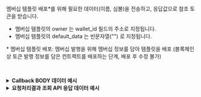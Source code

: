 멤버십 템플릿 배포\*를 위해 필요한 데이터(이름, 심볼)을 전송하고, 응답값으로 참조 토큰을 받습니다. 

- 멤버십 템플릿의 owner 는 wallet_id 필드의 주소로 지정됩니다.
- 멤버십 템플릿의 default_data 는 빈문자열("") 로 지정됩니다.

\* 멤버십 템플릿 배포: 멤버십 발행을 위해 멤버십 정보를 담아 템플릿을 배포 (블록체인 상 토큰 발행 정보를 담은 컨트랙트를 배포하는 단계, 배포 후 수정 불가)

<p><br/></p>

<details>
  <summary><b>Callback BODY 데이터 예시</b></summary>

```json
# contract_id 필드는 배포된 NFT 컨트랙트(템플릿)의 식별자이며 컨트랙트를 사용하는 API에서 필요합니다. 
{
  "request_id": "52e657ee-cc9b-4b7f-b5e7-2e05477ecbaa",
  "status": "COMPLETE",
  "results": {
    "contract": {
      "symbol": "MEMBERSHIP",
      "network_chain_id": 12,
      "contract_id": "b658c99f-3e44-46c9-8a29-71caa9711e65",
      "name": "MEMBERSHIP",
      "ids": [],
      "owner_address": "0x1214Ae02C495E96Fd102705FA3c00721fbD52BC9",
      "contract_address": "0x3bfd79fe7a70f24d0ed5e38c1f7e10da76896cdb",
      "is_burnable": true
    },
    "transaction_hash": "0x7442ed2bbf599c9ad8391ca08330ade641308c07d6445e498f38479364ae6610",
    "transaction_gas_used": 2241774,
    “transaction_fee”: "0.239949336000000000",
    "requested_at": "2024-07-16T23:51:48+09:00",
    "finished_at": "2024-07-17T08:51:50+09:00"
  }
}
```

</details>

<details>
  <summary><b>요청처리결과 조회 API 응답 데이터 예시</b></summary>

```json

# contract_id 필드는 배포된 NFT 컨트랙트(템플릿)의 식별자이며 컨트랙트를 사용하는 API에서 필요합니다. 
{
    "code": "20000",
    "message": "SUCCESS",
    "request_id": "52e657ee-cc9b-4b7f-b5e7-2e05477ecbaa",
    "status": "COMPLETE",
    "results": {
        "contract": {
            "symbol": "MEMBERSHIP",
            "network_chain_id": 12,
            "contract_id": "b658c99f-3e44-46c9-8a29-71caa9711e65",
            "name": "MEMBERSHIP",
            "ids": [],
            "owner_address": "0x1214Ae02C495E96Fd102705FA3c00721fbD52BC9",
            "contract_address": "0x3bfd79fe7a70f24d0ed5e38c1f7e10da76896cdb",
            "is_burnable": true
        },
        "transaction_hash": "0x7442ed2bbf599c9ad8391ca08330ade641308c07d6445e498f38479364ae6610",
        "transaction_gas_used": 2241774,
        “transaction_fee”: "0.239949336000000000",
        "requested_at": "2024-07-16T23:51:48+09:00",
        "finished_at": "2024-07-17T08:51:50+09:00"
    }
}
```

</details>
